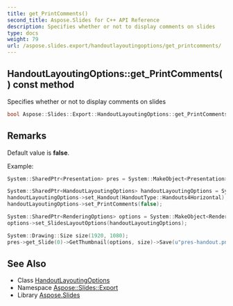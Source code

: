 ```yaml
---
title: get_PrintComments()
second_title: Aspose.Slides for C++ API Reference
description: Specifies whether or not to display comments on slides
type: docs
weight: 79
url: /aspose.slides.export/handoutlayoutingoptions/get_printcomments/
---
```

## HandoutLayoutingOptions::get_PrintComments() const method


Specifies whether or not to display comments on slides

```cpp
bool Aspose::Slides::Export::HandoutLayoutingOptions::get_PrintComments() const
```

## Remarks


Default value is **false**. 

Example: 
```cpp
System::SharedPtr<Presentation> pres = System::MakeObject<Presentation>(u"pres.pptx");

System::SharedPtr<HandoutLayoutingOptions> handoutLayoutingOptions = System::MakeObject<HandoutLayoutingOptions>();
handoutLayoutingOptions->set_Handout(HandoutType::Handouts4Horizontal);
handoutLayoutingOptions->set_PrintComments(false);

System::SharedPtr<RenderingOptions> options = System::MakeObject<RenderingOptions>();
options->set_SlidesLayoutOptions(handoutLayoutingOptions);

System::Drawing::Size size(1920, 1080);
pres->get_Slide(0)->GetThumbnail(options, size)->Save(u"pres-handout.png");
```

## See Also

* Class [HandoutLayoutingOptions](../)
* Namespace [Aspose::Slides::Export](../../)
* Library [Aspose.Slides](../../../)